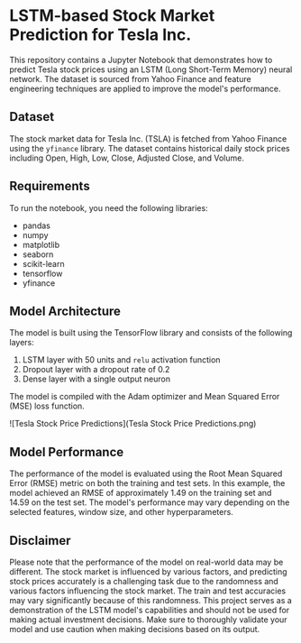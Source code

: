 # LSTM-based Stock Market Prediction for Tesla Inc.

This repository contains a Jupyter Notebook that demonstrates how to predict Tesla stock prices using an LSTM (Long Short-Term Memory) neural network. The dataset is sourced from Yahoo Finance and feature engineering techniques are applied to improve the model's performance.

## Dataset

The stock market data for Tesla Inc. (TSLA) is fetched from Yahoo Finance using the `yfinance` library. The dataset contains historical daily stock prices including Open, High, Low, Close, Adjusted Close, and Volume.

## Requirements

To run the notebook, you need the following libraries:

- pandas
- numpy
- matplotlib
- seaborn
- scikit-learn
- tensorflow
- yfinance

## Model Architecture

The model is built using the TensorFlow library and consists of the following layers:

1. LSTM layer with 50 units and `relu` activation function
2. Dropout layer with a dropout rate of 0.2
3. Dense layer with a single output neuron

The model is compiled with the Adam optimizer and Mean Squared Error (MSE) loss function.

![Tesla Stock Price Predictions](Tesla Stock Price Predictions.png)


## Model Performance

The performance of the model is evaluated using the Root Mean Squared Error (RMSE) metric on both the training and test sets. In this example, the model achieved an RMSE of approximately 1.49 on the training set and 14.59 on the test set. The model's performance may vary depending on the selected features, window size, and other hyperparameters.

## Disclaimer

Please note that the performance of the model on real-world data may be different. The stock market is influenced by various factors, and predicting stock prices accurately is a challenging task due to the randomness and various factors influencing the stock market. The train and test accuracies may vary significantly because of this randomness. This project serves as a demonstration of the LSTM model's capabilities and should not be used for making actual investment decisions. Make sure to thoroughly validate your model and use caution when making decisions based on its output.
